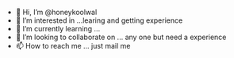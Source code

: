 - 👋 Hi, I’m @honeykoolwal
- 👀 I’m interested in ...learing and getting experience 
- 🌱 I’m currently learning ...
- 💞️ I’m looking to collaborate on ... any one but need a experience 
- 📫 How to reach me ... just mail me

<!---
honeykoolwal/honeykoolwal is a ✨ special ✨ repository because its `README.md` (this file) appears on your GitHub profile.
You can click the Preview link to take a look at your changes.
--->

